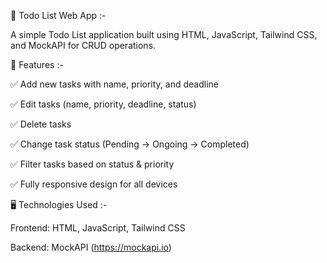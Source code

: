 📌 Todo List Web App :-

A simple Todo List application built using HTML, JavaScript, Tailwind CSS, and MockAPI for CRUD operations.


🚀 Features :-

✅ Add new tasks with name, priority, and deadline

✅ Edit tasks (name, priority, deadline, status)

✅ Delete tasks

✅ Change task status (Pending → Ongoing → Completed)

✅ Filter tasks based on status & priority

✅ Fully responsive design for all devices


🖥️ Technologies Used :-

Frontend: HTML, JavaScript, Tailwind CSS

Backend: MockAPI (https://mockapi.io)
